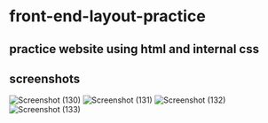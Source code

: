 # front-end-layout-practice
## practice website using html and internal css
## screenshots
![Screenshot (130)](https://github.com/ommipatil13/front-end-layout-practice/assets/53828859/6d24e243-cd5a-43a1-ace6-ce7bded2ab4d)
![Screenshot (131)](https://github.com/ommipatil13/front-end-layout-practice/assets/53828859/8eb2280f-711b-4bc9-94ba-c883d1a066dc)
![Screenshot (132)](https://github.com/ommipatil13/front-end-layout-practice/assets/53828859/ce656cdc-931f-46e6-a6e7-9e0608e131ff)
![Screenshot (133)](https://github.com/ommipatil13/front-end-layout-practice/assets/53828859/92cac222-d16b-41b3-b596-7ccc43387dbe)
